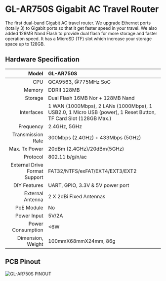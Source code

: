 #  GL-AR750S Gigabit AC Travel Router



The first dual-band Gigabit AC travel router. We upgrade Ethernet ports (totally 3) to Gigabit ports so that it get faster speed in your travel. We also added 128MB Nand Flash to provide dual flash for more storage and faster operation speed. It has a MicroSD (TF) slot which increase your storage space up to 128GB. 



## Hardware Specification

|                         Model | GL-AR750S                                                    |
| ----------------------------: | :----------------------------------------------------------- |
|                           CPU | QCA9563, @775MHz SoC                                         |
|                        Memory | DDRII 128MB                                                  |
|                       Storage | Dual Flash 16MB Nor + 128MB Nand                             |
|                    Interfaces | 1 WAN (1000Mbps), 2 LANs (1000Mbps), 1 USB2.0, 1 Micro USB (power), 1 Reset Button, TF Card Slot (128GB Max.) |
|                     Frequency | 2.4GHz, 5GHz                                                 |
|             Transmission Rate | 300Mbps (2.4GHz) + 433Mbps (5GHz)                            |
|                 Max. Tx Power | 20dBm (2.4GHz)/20dBm(5GHz)                                   |
|                      Protocol | 802.11 b/g/n/ac                                              |
| External Drive Format Support | FAT32/NTFS/exFAT/EXT4/EXT3/EXT2                              |
|                  DIY Features | UART, GPIO, 3.3V & 5V power port                             |
|              External Antenna | 2 X 2dBi Fixed Antennas                                      |
|                    PoE Module | No                                                           |
|                   Power Input | 5V/2A                                                        |
|             Power Consumption | <6W                                                          |
|             Dimension, Weight | 100mmX68mmX24mm, 86g                                          |



## PCB Pinout

![GL-AR750S PINOUT](https://static.gl-inet.com/docs/en/3/hardware/ar750s/AR750S-V1.0-PINOUT-01.jpg)







